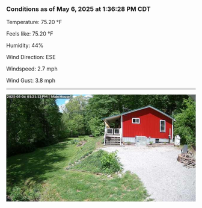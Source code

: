 ### Conditions as of May 6, 2025 at 1:36:28 PM CDT 

Temperature: 75.20 &deg;F

Feels like: 75.20 &deg;F

Humidity: 44%

Wind Direction: ESE

Windspeed: 2.7 mph

Wind Gust: 3.8 mph

---

<img src="./images/latest.jpeg"/>

